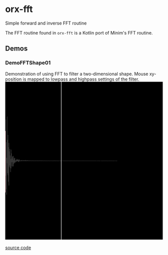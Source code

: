 # orx-fft

Simple forward and inverse FFT routine

The FFT routine found in `orx-fft` is a Kotlin port of Minim's FFT routine.
<!-- __demos__ -->
## Demos
### DemoFFTShape01

Demonstration of using FFT to filter a two-dimensional shape. Mouse xy-position is mapped
to lowpass and highpass settings of the filter.
![DemoFFTShape01Kt](https://raw.githubusercontent.com/openrndr/orx/media/orx-fft/images/DemoFFTShape01Kt.png)

[source code](src/jvmDemo/kotlin/DemoFFTShape01.kt)
